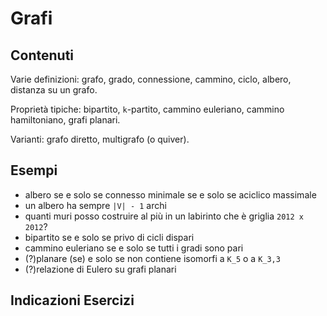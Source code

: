 # Grafi

## Contenuti

Varie definizioni: grafo, grado, connessione, cammino, ciclo, albero, distanza su un grafo.

Proprietà tipiche: bipartito, `k`-partito, cammino euleriano, cammino hamiltoniano, grafi planari.

Varianti: grafo diretto, multigrafo (o quiver).

## Esempi

- albero se e solo se connesso minimale se e solo se aciclico massimale
- un albero ha sempre `|V| - 1` archi
- quanti muri posso costruire al più in un labirinto che è griglia `2012 x 2012`?
- bipartito se e solo se privo di cicli dispari
- cammino euleriano se e solo se tutti i gradi sono pari
- (?)planare (se) e solo se non contiene isomorfi a `K_5` o a `K_3,3`
- (?)relazione di Eulero su grafi planari

## Indicazioni Esercizi

